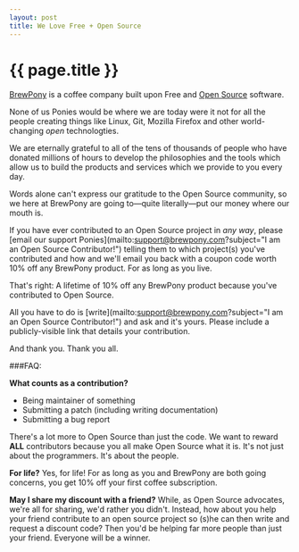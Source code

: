 ```yaml
---
layout: post
title: We Love Free + Open Source
---
```


# {{ page.title }}

[BrewPony](http://brewpony.com) is a coffee company built upon Free and [Open
Source](https://en.wikipedia.org/wiki/Open_source) software.

None of us Ponies would be where we are today were it not for all the people
creating things like Linux, Git, Mozilla Firefox and other world-changing
*open* technologties.

We are eternally grateful to all of the tens of thousands of people who have
donated millions of hours to develop the philosophies and the tools which allow
us to build the products and services which we provide to you every day.

Words alone can't express our gratitude to the Open Source community, so we
here at BrewPony are going to&#8212;quite literally&#8212;put our money where
our mouth is.

If you have ever contributed to an Open Source project in _any way_, please
[email our support Ponies](mailto:support@brewpony.com?subject="I am an Open
Source Contributor!") telling them to which project(s) you've contributed and
how and we'll email you back with a coupon code worth 10% off any BrewPony
product. For as long as you live.


That's right: A lifetime of 10% off any BrewPony product because you've
contributed to Open Source.

All you have to do is [write](mailto:support@brewpony.com?subject="I am an Open
Source Contributor!") and ask and it's yours. Please include a
publicly-visible link that details your contribution.

And thank you. Thank you all.

###FAQ:

**What counts as a contribution?** 

* Being maintainer of something
* Submitting a patch (including writing documentation)
* Submitting a bug report

There's a lot more to Open Source than just the code. We want to
reward **ALL** contributors because you all make Open Source what it is. It's
not just about the programmers. It's about the people.

**For life?** Yes, for life! For as long as you and BrewPony are both going
concerns, you get 10% off your first coffee subscription.

**May I share my discount with a friend?** While, as Open Source advocates,
we're all for sharing, we'd rather you didn't. Instead, how about you help your
friend contribute to an open source project so (s)he can then write and request
a discount code? Then you'd be helping far more people than just your friend.
Everyone will be a winner.

